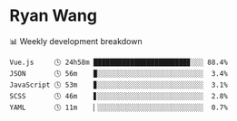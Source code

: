# Ryan Wang

 <!-- waka-box start -->
📊 Weekly development breakdown
```text
Vue.js     🕓 24h58m ███████████████████████▊░░░ 88.4%
JSON       🕓 56m    ▉░░░░░░░░░░░░░░░░░░░░░░░░░░  3.4%
JavaScript 🕓 53m    ▊░░░░░░░░░░░░░░░░░░░░░░░░░░  3.1%
SCSS       🕓 46m    ▋░░░░░░░░░░░░░░░░░░░░░░░░░░  2.8%
YAML       🕓 11m    ▏░░░░░░░░░░░░░░░░░░░░░░░░░░  0.7%
```
<!-- Powered by https://github.com/YouEclipse/waka-box-go . -->
<!-- waka-box end -->